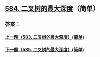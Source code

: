 ## [584. 二叉树的最大深度](https://leetcode-cn.com/problems/merge-two-sorted-lists/)（简单）





### 答案：



#### [上一题（583. 二叉树的最大深度）(简单)](https://github.com/sdwwld/leetCode/blob/master/src/main/java/com/wld/java/leetcode/leetCode0583.md)

#### [下一题（585. 二叉树的最大深度）(简单)](https://github.com/sdwwld/leetCode/blob/master/src/main/java/com/wld/java/leetcode/leetCode0585.md)